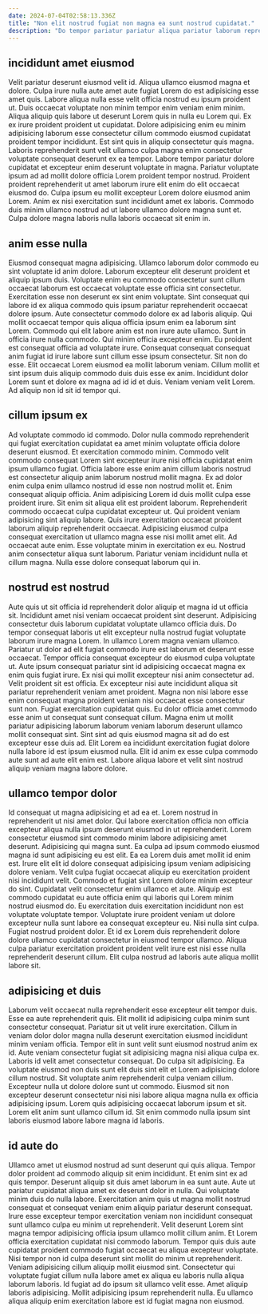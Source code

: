 ```yaml
---
date: 2024-07-04T02:58:13.336Z
title: "Non elit nostrud fugiat non magna ea sunt nostrud cupidatat."
description: "Do tempor pariatur pariatur aliqua pariatur laborum reprehenderit enim incididunt sint duis eiusmod. Anim laborum ut ipsum occaecat nostrud incididunt sit excepteur nisi quis."
---
```



## incididunt amet eiusmod

Velit pariatur deserunt eiusmod velit id. Aliqua ullamco eiusmod magna et dolore. Culpa irure nulla aute amet aute fugiat Lorem do est adipisicing esse amet quis. Labore aliqua nulla esse velit officia nostrud eu ipsum proident ut. Duis occaecat voluptate non minim tempor enim veniam enim minim.
Aliqua aliquip quis labore ut deserunt Lorem quis in nulla eu Lorem qui. Ex ex irure proident proident ut cupidatat. Dolore adipisicing enim eu minim adipisicing laborum esse consectetur cillum commodo eiusmod cupidatat proident tempor incididunt. Est sint quis in aliquip consectetur quis magna. Laboris reprehenderit sunt velit ullamco culpa magna enim consectetur voluptate consequat deserunt ex ea tempor. Labore tempor pariatur dolore cupidatat et excepteur enim deserunt voluptate in magna. Pariatur voluptate ipsum ad ad mollit dolore officia Lorem proident tempor nostrud. Proident proident reprehenderit ut amet laborum irure elit enim do elit occaecat eiusmod do.
Culpa ipsum eu mollit excepteur Lorem dolore eiusmod anim Lorem. Anim ex nisi exercitation sunt incididunt amet ex laboris. Commodo duis minim ullamco nostrud ad ut labore ullamco dolore magna sunt et. Culpa dolore magna laboris nulla laboris occaecat sit enim in.

## anim esse nulla

Eiusmod consequat magna adipisicing. Ullamco laborum dolor commodo eu sint voluptate id anim dolore. Laborum excepteur elit deserunt proident et aliquip ipsum duis. Voluptate enim eu commodo consectetur sunt cillum occaecat laborum est occaecat voluptate esse officia sint consectetur. Exercitation esse non deserunt ex sint enim voluptate. Sint consequat qui labore id ex aliqua commodo quis ipsum pariatur reprehenderit occaecat dolore ipsum.
Aute consectetur commodo dolore ex ad laboris aliquip. Qui mollit occaecat tempor quis aliqua officia ipsum enim ea laborum sint Lorem. Commodo qui elit labore anim est non irure aute ullamco. Sunt in officia irure nulla commodo. Qui minim officia excepteur enim. Eu proident est consequat officia ad voluptate irure. Consequat consequat consequat anim fugiat id irure labore sunt cillum esse ipsum consectetur. Sit non do esse.
Elit occaecat Lorem eiusmod ea mollit laborum veniam. Cillum mollit et sint ipsum duis aliquip commodo duis duis esse ex anim. Incididunt dolor Lorem sunt et dolore ex magna ad id id et duis. Veniam veniam velit Lorem. Ad aliquip non id sit id tempor qui.

## cillum ipsum ex

Ad voluptate commodo id commodo. Dolor nulla commodo reprehenderit qui fugiat exercitation cupidatat ea amet minim voluptate officia dolore deserunt eiusmod. Et exercitation commodo minim. Commodo velit commodo consequat Lorem sint excepteur irure nisi officia cupidatat enim ipsum ullamco fugiat. Officia labore esse enim anim cillum laboris nostrud est consectetur aliquip anim laborum nostrud mollit magna. Ex ad dolor enim culpa enim ullamco nostrud id esse non nostrud mollit et. Enim consequat aliquip officia. Anim adipisicing Lorem id duis mollit culpa esse proident irure.
Sit enim sit aliqua elit est proident laborum. Reprehenderit commodo occaecat culpa cupidatat excepteur ut. Qui proident veniam adipisicing sint aliquip labore. Quis irure exercitation occaecat proident laborum aliquip reprehenderit occaecat.
Adipisicing eiusmod culpa consequat exercitation ut ullamco magna esse nisi mollit amet elit. Ad occaecat aute enim. Esse voluptate minim in exercitation ex eu. Nostrud anim consectetur aliqua sunt laborum. Pariatur veniam incididunt nulla et cillum magna. Nulla esse dolore consequat laborum qui in.

## nostrud est nostrud

Aute quis ut sit officia id reprehenderit dolor aliquip et magna id ut officia sit. Incididunt amet nisi veniam occaecat proident sint deserunt. Adipisicing consectetur duis laborum cupidatat voluptate ullamco officia duis. Do tempor consequat laboris ut elit excepteur nulla nostrud fugiat voluptate laborum irure magna Lorem. In ullamco Lorem magna veniam ullamco. Pariatur ut dolor ad elit fugiat commodo irure est laborum et deserunt esse occaecat. Tempor officia consequat excepteur do eiusmod culpa voluptate ut. Aute ipsum consequat pariatur sint id adipisicing occaecat magna ex enim quis fugiat irure.
Ex nisi qui mollit excepteur nisi anim consectetur ad. Velit proident sit est officia. Ex excepteur nisi aute incididunt aliqua sit pariatur reprehenderit veniam amet proident. Magna non nisi labore esse enim consequat magna proident veniam nisi occaecat esse consectetur sunt non.
Fugiat exercitation cupidatat quis. Eu dolor officia amet commodo esse anim ut consequat sunt consequat cillum. Magna enim ut mollit pariatur adipisicing laborum laborum veniam laborum deserunt ullamco mollit consequat sint. Sint sint ad quis eiusmod magna sit ad do est excepteur esse duis ad. Elit Lorem ea incididunt exercitation fugiat dolore nulla labore id est ipsum eiusmod nulla. Elit id anim ex esse culpa commodo aute sunt ad aute elit enim est. Labore aliqua labore et velit sint nostrud aliquip veniam magna labore dolore.

## ullamco tempor dolor

Id consequat ut magna adipisicing et ad ea et. Lorem nostrud in reprehenderit ut nisi amet dolor. Qui labore exercitation officia non officia excepteur aliqua nulla ipsum deserunt eiusmod in ut reprehenderit. Lorem consectetur eiusmod sint commodo minim labore adipisicing amet deserunt. Adipisicing qui magna sunt. Ea culpa ad ipsum commodo eiusmod magna id sunt adipisicing eu est elit. Ea ea Lorem duis amet mollit id enim est.
Irure elit elit id dolore consequat adipisicing ipsum veniam adipisicing dolore veniam. Velit culpa fugiat occaecat aliquip eu exercitation proident nisi incididunt velit. Commodo et fugiat sint Lorem dolore minim excepteur do sint. Cupidatat velit consectetur enim ullamco et aute.
Aliquip est commodo cupidatat eu aute officia enim qui laboris qui Lorem minim nostrud eiusmod do. Eu exercitation duis exercitation incididunt non est voluptate voluptate tempor. Voluptate irure proident veniam ut dolore excepteur nulla sunt labore ea consequat excepteur eu. Nisi nulla sint culpa. Fugiat nostrud proident dolor. Et id ex Lorem duis reprehenderit dolore dolore ullamco cupidatat consectetur in eiusmod tempor ullamco. Aliqua culpa pariatur exercitation proident proident velit irure est nisi esse nulla reprehenderit deserunt cillum. Elit culpa nostrud ad laboris aute aliqua mollit labore sit.

## adipisicing et duis

Laborum velit occaecat nulla reprehenderit esse excepteur elit tempor duis. Esse ea aute reprehenderit quis. Elit mollit id adipisicing culpa minim sunt consectetur consequat. Pariatur sit ut velit irure exercitation.
Cillum in veniam dolor dolor magna nulla deserunt exercitation eiusmod incididunt minim veniam officia. Tempor elit in sunt velit sunt eiusmod nostrud anim ex id. Aute veniam consectetur fugiat sit adipisicing magna nisi aliqua culpa ex. Laboris id velit amet consectetur consequat. Do culpa sit adipisicing. Ea voluptate eiusmod non duis sunt elit duis sint elit et Lorem adipisicing dolore cillum nostrud. Sit voluptate anim reprehenderit culpa veniam cillum. Excepteur nulla ut dolore dolore sunt ut commodo.
Eiusmod sit non excepteur deserunt consectetur nisi nisi labore aliqua magna nulla ex officia adipisicing ipsum. Lorem quis adipisicing occaecat laborum ipsum et sit. Lorem elit anim sunt ullamco cillum id. Sit enim commodo nulla ipsum sint laboris eiusmod labore labore magna id laboris.

## id aute do

Ullamco amet ut eiusmod nostrud ad sunt deserunt qui quis aliqua. Tempor dolor proident ad commodo aliquip sit enim incididunt. Et enim sint ex ad quis tempor. Deserunt aliquip sit duis amet laborum in ea sunt aute.
Aute ut pariatur cupidatat aliqua amet ex deserunt dolor in nulla. Qui voluptate minim duis do nulla labore. Exercitation anim quis ut magna mollit nostrud consequat et consequat veniam enim aliquip pariatur deserunt consequat. Irure esse excepteur tempor exercitation veniam non incididunt consequat sunt ullamco culpa eu minim ut reprehenderit. Velit deserunt Lorem sint magna tempor adipisicing officia ipsum ullamco mollit cillum anim. Et Lorem officia exercitation cupidatat nisi commodo laborum. Tempor quis duis aute cupidatat proident commodo fugiat occaecat eu aliqua excepteur voluptate.
Nisi tempor non id culpa deserunt sint mollit do minim ut reprehenderit. Veniam adipisicing cillum aliquip mollit eiusmod sint. Consectetur qui voluptate fugiat cillum nulla labore amet ex aliqua eu laboris nulla aliqua laborum laboris. Id fugiat ad do ipsum sit ullamco velit esse. Amet aliquip laboris adipisicing. Mollit adipisicing ipsum reprehenderit nulla. Eu ullamco aliqua aliquip enim exercitation labore est id fugiat magna non eiusmod.

